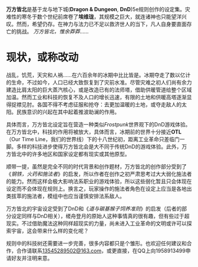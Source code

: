 **万方皆北**是基于龙与地下城(**Dragon & Dungeon**, **DnD**)5e规则创作的设定集。灾难性的寒冬于数个世纪前席卷了**埃维珑**，其规模之巨大，就连诸神也只能望洋兴叹。然而，希望仍存。在神力与法力已不足以救济世人的当下，凡人自身要直面存亡的挑战。
*万方皆北，惟余莽莽……*
# 现状，或称改动

战乱，饥荒，天灾和人祸……在六百余年的冰期中比比皆是。冰期夺走了数以亿计的生命，不过如今，人口已经大致恢复到了灾前水准。尽管灾难之初人们尚有余力建造比肩太阳的巨大蒸汽核心，或是改造已有的法师塔，借助供暖管道给整个区域加温。然而工业和科技的恢复不及人口的增长迅速，有限的土地和供暖高塔逐渐显得捉襟见肘。各国不得不考虑征服和抢夺：去更加温暖的土地，或夺走敌人的太阳。民族意识的兴起在其中起着推波助澜的作用。

具体而言，万方皆北设定旨在营造一种类似*Frostpunk*世界观下的DnD游戏体验。在万方皆北中，科技的作用将被放大，具体而言，冰期前的世界十分接近**OTL**（Our Time Line，我们的世界线）下的十八世纪初，距离工业革命只差临门一脚。多样的科技进步使得万方皆北会是大不同于传统DnD的游戏体验。此外，万方皆北中的许多地区和国家设定都有现实或其他原型。

顺带一提，虽然是完全不同的时代背景和创作题材，万方皆北的创作部分受到了《*钢铁，火药和施法者*》的启发，所以作者在创作之初严肃思考过大大弱化施法者的能力。然而这样会极大影响法系职业的游戏体验，所以这些弱化暂且只会体现在设定而不会体现在规则上。换言之，玩家操作的施法者角色在设定上应当是各地出类拔萃的施法者，模组中也应当谨慎安排法系敌人。

万方皆北的宇宙设定受到了DnD和《_道与碳基猴子饲养准则_》的启发（后者的部分设定同样与DnD相关），槎舟登月的原始人这种事情真的很有趣，但有些过于超现实。不过借助魔法这种同样超现实的力量，尚未进入工业革命的文明或许可以探索宇宙，这会带来什么样的变化呢？

规则中的科技树还需要进一步完善，很多内容都只是个雏形。也欢迎任何建议和合作，合作请联系<13545289502@163.com>，或更直接，在QQ上向1958913499申请好友并注明来意。
